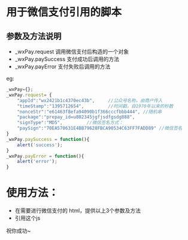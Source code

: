 # 用于微信支付引用的脚本
##  参数及方法说明
* _wxPay.request 调用微信支付后构造的一个对象
* _wxPay.paySuccess 支付成功后调用的方法
* _wxPay.payError 支付失败后调用的方法 

eg:
```javascript
_wxPay={};
_wxPay.request= {
    "appId":"wx2421b1c4370ec43b",     //公众号名称，由商户传入
    "timeStamp":"1395712654",         //时间戳，自1970年以来的秒数     
    "nonceStr":"e61463f8efa94090b1f366cccfbbb444", //随机串     
    "package":"prepay_id=u802345jgfjsdfgsdg888",     
    "signType":"MD5",         //微信签名方式：     
    "paySign":"70EA570631E4BB79628FBCA90534C63FF7FADD89" //微信签名 
}
_wxPay.paySuccess = function(){
    alert('success');
}
_wxPay.payError = function(){
    alert('error');
}
```

# 使用方法：
* 在需要进行微信支付的 html，提供以上3个参数及方法
* 引用这个js

祝你成功~
